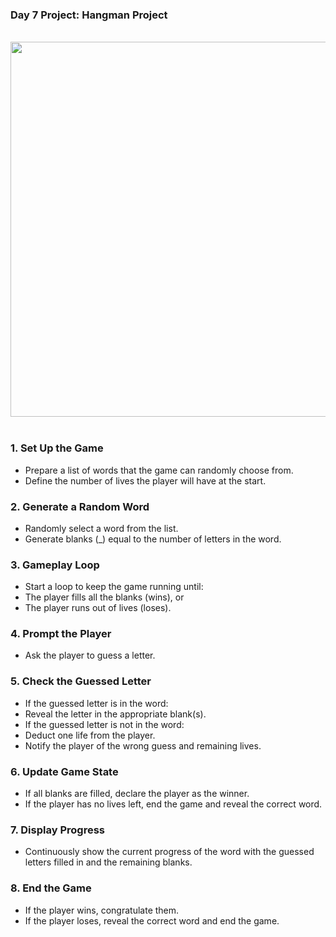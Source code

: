 ### Day 7 Project: Hangman Project

<br>

<div align = center>
  <img src = "P7.gif" width = 600>
</div>

<br>

### 1. Set Up the Game
- Prepare a list of words that the game can randomly choose from.
- Define the number of lives the player will have at the start.
### 2. Generate a Random Word
- Randomly select a word from the list.
- Generate blanks (_) equal to the number of letters in the word.
### 3. Gameplay Loop
- Start a loop to keep the game running until:
- The player fills all the blanks (wins), or
- The player runs out of lives (loses).
### 4. Prompt the Player
- Ask the player to guess a letter.
### 5. Check the Guessed Letter
- If the guessed letter is in the word:
- Reveal the letter in the appropriate blank(s).
- If the guessed letter is not in the word:
- Deduct one life from the player.
- Notify the player of the wrong guess and remaining lives.
### 6. Update Game State
- If all blanks are filled, declare the player as the winner.
- If the player has no lives left, end the game and reveal the correct word.
### 7. Display Progress
- Continuously show the current progress of the word with the guessed letters filled in and the remaining blanks.
### 8. End the Game
- If the player wins, congratulate them.
- If the player loses, reveal the correct word and end the game.

<br>

